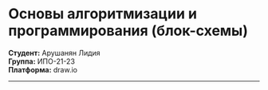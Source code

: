 # Основы алгоритмизации и программирования (блок-схемы)

**Студент:** Арушанян Лидия  
**Группа:** ИПО-21-23  
**Платформа:** draw.io


---

